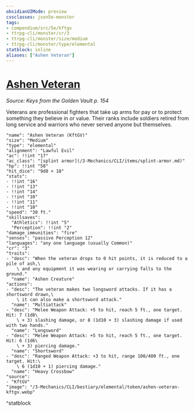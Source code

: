 ```yaml
---
obsidianUIMode: preview
cssclasses: json5e-monster
tags:
- compendium/src/5e/kftgv
- ttrpg-cli/monster/cr/3
- ttrpg-cli/monster/size/medium
- ttrpg-cli/monster/type/elemental
statblock: inline
aliases: ["Ashen Veteran"]
---
```

# [Ashen Veteran](3-Mechanics\CLI\bestiary\elemental/ashen-veteran-kftgv.md)
*Source: Keys from the Golden Vault p. 154*  

Veterans are professional fighters that take up arms for pay or to protect something they believe in or value. Their ranks include soldiers retired from long service and warriors who never served anyone but themselves.

```statblock
"name": "Ashen Veteran (KftGV)"
"size": "Medium"
"type": "elemental"
"alignment": "Lawful Evil"
"ac": !!int "17"
"ac_class": "[splint armor](/3-Mechanics/CLI/items/splint-armor.md)"
"hp": !!int "58"
"hit_dice": "9d8 + 18"
"stats":
- !!int "16"
- !!int "13"
- !!int "14"
- !!int "10"
- !!int "11"
- !!int "10"
"speed": "30 ft."
"skillsaves":
  "Athletics": !!int "5"
  "Perception": !!int "2"
"damage_immunities": "fire"
"senses": "passive Perception 12"
"languages": "any one language (usually Common)"
"cr": "3"
"traits":
- "desc": "When the veteran drops to 0 hit points, it is reduced to a pile of ash,\
    \ and any equipment it was wearing or carrying falls to the ground."
  "name": "Ashen Creature"
"actions":
- "desc": "The veteran makes two longsword attacks. If it has a shortsword drawn,\
    \ it can also make a shortsword attack."
  "name": "Multiattack"
- "desc": "Melee Weapon Attack: +5 to hit, reach 5 ft., one target. Hit: 7 (1d8\
    \ + 3) slashing damage, or 8 (1d10 + 3) slashing damage if used with two hands."
  "name": "Longsword"
- "desc": "Melee Weapon Attack: +5 to hit, reach 5 ft., one target. Hit: 6 (1d6\
    \ + 3) piercing damage."
  "name": "Shortsword"
- "desc": "Ranged Weapon Attack: +3 to hit, range 100/400 ft., one target. Hit:\
    \ 6 (1d10 + 1) piercing damage."
  "name": "Heavy Crossbow"
"source":
- "KftGV"
"image": "/3-Mechanics/CLI/bestiary/elemental/token/ashen-veteran-kftgv.webp"
```
^statblock